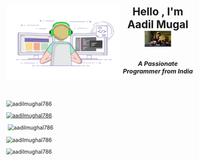 <h1> <img alt="GIF" src="img/programmer.gif" width=300px height=200px align="left">

<p align="center" >Hello , I'm Aadil Mugal <img src="img/skill.gif" width=70px></h1>

<h3 align="center"><i>A Passionate Programmer from India</i></h3><br><br><br

<p align="left"> <img src="https://komarev.com/ghpvc/?username=aadilmughal786&label=Profile%20views&color=0e75b6&style=flat" alt="aadilmughal786" /> </p>

<p align="left"> <a href="https://github.com/ryo-ma/github-profile-trophy"><img src="https://github-profile-trophy.vercel.app/?username=aadilmughal786" alt="aadilmughal786" /></a> </p>

<p>&nbsp;<img align="center" src="https://github-readme-stats.vercel.app/api?username=aadilmughal786&show_icons=true&locale=en" alt="aadilmughal786" /></p>

<p><img align="center" src="https://github-readme-streak-stats.herokuapp.com/?user=aadilmughal786&" alt="aadilmughal786" /></p>

<p><img align="left" src="https://github-readme-stats.vercel.app/api/top-langs?username=aadilmughal786&show_icons=true&locale=en&layout=compact" alt="aadilmughal786" /></p>


